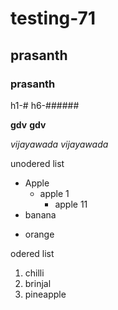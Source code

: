 # testing-71

## prasanth

### prasanth

h1-#
h6-######

<b>gdv</b>
**gdv**

<i>vijayawada</i>
*vijayawada*

unodered list
  * Apple
    * apple 1
      * apple 11  
  * banana
  - orange

odered list

  1. chilli
  2. brinjal
  3. pineapple
